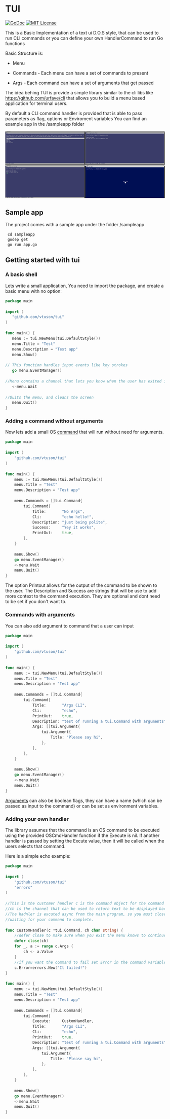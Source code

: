 # TUI
[![GoDoc](https://img.shields.io/badge/godoc-reference-blue.svg)](https://godoc.org/github.com/vtuson/tui)
[![MIT License](https://img.shields.io/badge/license-MIT-blue.svg)](https://github.com/vtuson/tui/blob/master/LICENSE)

This is a Basic Implementation of a text ui D.O.S style, that can be used to run CLI commands or you can define your own HandlerCommand to run Go functions

Basic Structure is:

- Menu

- Commands - Each menu can have a set of commands to present

- Args - Each command can have a set of arguments that get passed
 
The idea behing TUI is provide a simple library similar to the cli libs like https://github.com/urfave/cli that allows you to build a menu based application for terminal users. 
 
By default a CLI command handler is provided that is able to pass parameters as flag, options or Enviroment variables
You can find an example app in the /sampleapp folder
 
 ![screenshot](./sampleapp/screenshot.png)
 
 ## Sample app
 The project comes with a sample app under the folder /sampleapp
 
 ```
  cd sampleapp
  godep get
  go run app.go
 ```
  
## Getting started with tui

### A basic shell
Lets write a small application, You need to import the package, and create a basic menu with no option:

 ``` go
package main

import (
	"github.com/vtuson/tui"
)

func main() {
	menu := tui.NewMenu(tui.DefaultStyle())
	menu.Title = "Test"
	menu.Description = "Test app"
	menu.Show()
 
 // This function handles input events like key strokes
	go menu.EventManager()
 
 //Menu contains a channel that lets you know when the user has exited it
	<-menu.Wait
 
 //Quits the menu, and cleans the screen
	menu.Quit()
}
```
### Adding a command without arguments
Now lets add a small OS [command](https://godoc.org/github.com/vtuson/tui#Command) that will run without need for arguments. 

``` go
package main

import (
	"github.com/vtuson/tui"
)

func main() {
	menu := tui.NewMenu(tui.DefaultStyle())
	menu.Title = "Test"
	menu.Description = "Test app"

	menu.Commands = []tui.Command{
		tui.Command{
			Title:       "No Args",
			Cli:         "echo hello!",
			Description: "just being polite",
			Success:     "Yey it works",
			PrintOut:    true,
		},
	}

	menu.Show()
	go menu.EventManager()
	<-menu.Wait
	menu.Quit()
}
```

The option Printout allows for the output of the command to be shown to the user. The Description and Success are strings that will be use to add more context to the command execution. They are optional and dont need to be set if you don't want to.

### Commands with arguments
You can also add argument to command that a user can input

``` go
package main

import (
	"github.com/vtuson/tui"
)

func main() {
	menu := tui.NewMenu(tui.DefaultStyle())
	menu.Title = "Test"
	menu.Description = "Test app"

	menu.Commands = []tui.Command{
		tui.Command{
			Title:       "Args CLI",
			Cli:         "echo",
			PrintOut:    true,
			Description: "test of running a tui.Command with arguments",
			Args: []tui.Argument{
				tui.Argument{
					Title: "Please say hi",
				},
			},
		},
	}

	menu.Show()
	go menu.EventManager()
	<-menu.Wait
	menu.Quit()
}
```
[Arguments](https://godoc.org/github.com/vtuson/tui#Argument) can also be boolean flags, they can have a name (which can be passed as input to the command) or can be set as environment variables.

### Adding your own handler
The library assumes that the command is an OS command to be executed using the provided OSCmdHandler function if the Execute is nil. If another handler is passed by setting the Excute value, then it will be called when the users selects that command.

Here is a simple echo example:

``` go
package main

import (
	"github.com/vtuson/tui"
	"errors"
)

//This is the customer handler c is the command object for the command to be excuted. 
//ch is the channel that can be used to return text to be displayed back to the user.
//The hadnler is excuted async from the main program, so you must close the channel when completed or the menu will hang 
//waiting for your command to complete.

func CustomHandler(c *tui.Command, ch chan string) {
	//defer close to make sure when you exit the menu knows to continue giving user the output
	defer close(ch)
	for _, a := range c.Args {
		ch <- a.Value
	}
	//if you want the command to fail set Error in the command variable
	c.Error=errors.New("It failed!")
}

func main() {
	menu := tui.NewMenu(tui.DefaultStyle())
	menu.Title = "Test"
	menu.Description = "Test app"

	menu.Commands = []tui.Command{
		tui.Command{
			Execute:     CustomHandler,
			Title:       "Args CLI",
			Cli:         "echo",
			PrintOut:    true,
			Description: "test of running a tui.Command with arguments",
			Args: []tui.Argument{
				tui.Argument{
					Title: "Please say hi",
				},
			},
		},
	}

	menu.Show()
	go menu.EventManager()
	<-menu.Wait
	menu.Quit()
}
```
